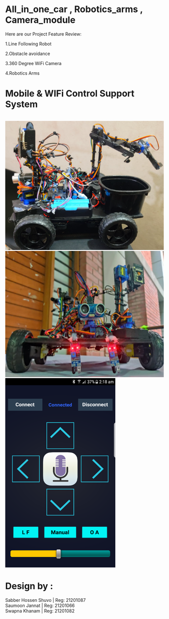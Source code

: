 # All_in_one_car , Robotics_arms , Camera_module

Here are our Project Feature Review:


1.Line Following Robot

2.Obstacle avoidance

3.360 Degree WiFi Camera 

4.Robotics Arms

# Mobile & WIFi Control Support System
<br>
<img alt="img_1.png" src="img_1.png"/>
<img alt="img.png" height="400" src="img.png" width="600"/>
<br>
<img alt="img_2.png" height="600" src="img_2.png" width="350"/>

<br>

# Design by : <br>
Sabber Hossen Shuvo |
Reg: 21201087 <br> 
Saumoon Jannat |
Reg: 21201066 <br>
Swapna Khanam |
Reg: 21201082